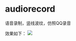 # audiorecord
语音录制，竖线波纹，仿照QQ录音

效果如下：
![](https://github.com/xf420811/audiorecord/blob/master/readMe/%E6%95%88%E6%9E%9C%E5%9B%BE.png)
